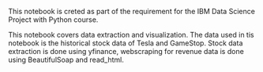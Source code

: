 This notebook is creted as part of the requirement for the IBM Data Science Project with Python course.

This notebook covers data extraction and visualization.
The data used in tis notebook is the historical stock data of Tesla and GameStop. 
Stock data extraction is done using yfinance, webscraping for revenue data is done using BeautifulSoap and read_html.
